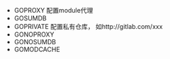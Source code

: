 - GOPROXY 配置module代理
- GOSUMDB
- GOPRIVATE  配置私有仓库， 如http://gitlab.com/xxx
- GONOPROXY
- GONOSUMDB
- GOMODCACHE